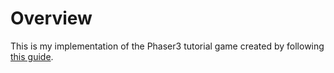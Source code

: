 # Overview
This is my implementation of the Phaser3 tutorial game created by following [this guide](https://phaser.io/tutorials/making-your-first-phaser-3-game).

